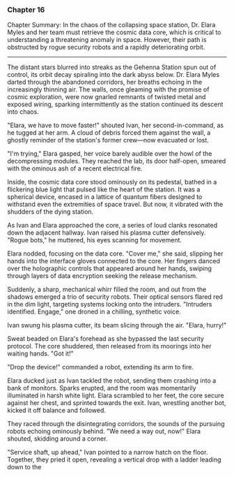 ### Chapter 16

Chapter Summary: In the chaos of the collapsing space station, Dr. Elara Myles and her team must retrieve the cosmic data core, which is critical to understanding a threatening anomaly in space. However, their path is obstructed by rogue security robots and a rapidly deteriorating orbit.

---

The distant stars blurred into streaks as the Gehenna Station spun out of control, its orbit decay spiraling into the dark abyss below. Dr. Elara Myles darted through the abandoned corridors, her breaths echoing in the increasingly thinning air. The walls, once gleaming with the promise of cosmic exploration, were now gnarled remnants of twisted metal and exposed wiring, sparking intermittently as the station continued its descent into chaos.

"Elara, we have to move faster!" shouted Ivan, her second-in-command, as he tugged at her arm. A cloud of debris forced them against the wall, a ghostly reminder of the station's former crew—now evacuated or lost.

"I'm trying," Elara gasped, her voice barely audible over the howl of the decompressing modules. They reached the lab, its door half-open, smeared with the ominous ash of a recent electrical fire.

Inside, the cosmic data core stood ominously on its pedestal, bathed in a flickering blue light that pulsed like the heart of the station. It was a spherical device, encased in a lattice of quantum fibers designed to withstand even the extremities of space travel. But now, it vibrated with the shudders of the dying station.

As Ivan and Elara approached the core, a series of loud clanks resonated down the adjacent hallway. Ivan raised his plasma cutter defensively. "Rogue bots," he muttered, his eyes scanning for movement.

Elara nodded, focusing on the data core. "Cover me," she said, slipping her hands into the interface gloves connected to the core. Her fingers danced over the holographic controls that appeared around her hands, swiping through layers of data encryption seeking the release mechanism.

Suddenly, a sharp, mechanical whirr filled the room, and out from the shadows emerged a trio of security robots. Their optical sensors flared red in the dim light, targeting systems locking onto the intruders. "Intruders identified. Engage," one droned in a chilling, synthetic voice.

Ivan swung his plasma cutter, its beam slicing through the air. "Elara, hurry!"

Sweat beaded on Elara's forehead as she bypassed the last security protocol. The core shuddered, then released from its moorings into her waiting hands. "Got it!"

"Drop the device!" commanded a robot, extending its arm to fire.

Elara ducked just as Ivan tackled the robot, sending them crashing into a bank of monitors. Sparks erupted, and the room was momentarily illuminated in harsh white light. Elara scrambled to her feet, the core secure against her chest, and sprinted towards the exit. Ivan, wrestling another bot, kicked it off balance and followed.

They raced through the disintegrating corridors, the sounds of the pursuing robots echoing ominously behind. "We need a way out, now!" Elara shouted, skidding around a corner.

"Service shaft, up ahead," Ivan pointed to a narrow hatch on the floor. Together, they pried it open, revealing a vertical drop with a ladder leading down to the

